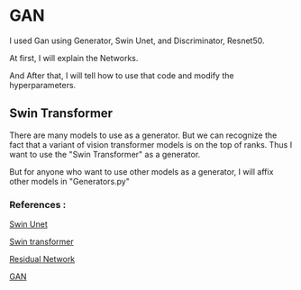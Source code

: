 # GAN  

I used Gan using Generator, Swin Unet, and Discriminator, Resnet50.

At first, I will explain the Networks.

And After that, I  will tell how to use that code and modify the hyperparameters.

## Swin Transformer

There are many models to use as a generator. But we can recognize the fact that a variant of vision transformer models is on the top of ranks. Thus I want to use the "Swin Transformer" as a generator. 

But for anyone who want to use other models as a generator, I will affix other models in "Generators.py" 



### References : 
[Swin Unet](https://arxiv.org/pdf/2105.05537.pdf)

[Swin transformer](https://arxiv.org/pdf/2103.14030v1.pdf)

[Residual Network](https://arxiv.org/pdf/1512.03385.pdf)

[GAN](https://arxiv.org/pdf/1406.2661.pdf)
